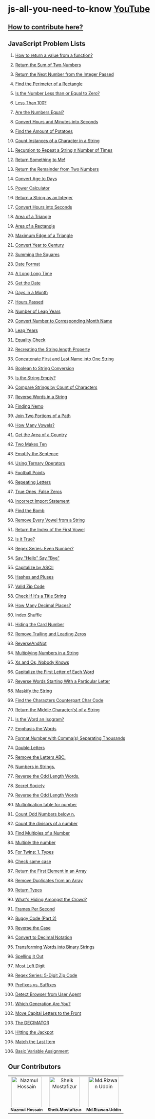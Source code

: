 # js-all-you-need-to-know [YouTube](https://youtube.com/playlist?list=PL_XxuZqN0xVAu_dWUVFbscqZdTzE8t6Z1&si=TUhKqKcvM_6p6d-h)

## [How to contribute here?](CONTRIBUTION.md)

## JavaScript Problem Lists

1. [How to return a value from a function?](https://edabit.com/challenge/ARr5tA458o2tC9FTN)

2. [Return the Sum of Two Numbers](https://edabit.com/challenge/3LpBLgNRyaHMvNb4j)

3. [Return the Next Number from the Integer Passed](https://edabit.com/challenge/NAQhEoxbofPidLxm9)

4. [Find the Perimeter of a Rectangle](https://edabit.com/challenge/XnJ24rWW7iJkNrtsh)

5. [Is the Number Less than or Equal to Zero?](https://edabit.com/challenge/PTiLYyb4A69KZtBCg)

6. [Less Than 100?](https://edabit.com/challenge/9MjEpkL7yAjAqiH58)

7. [Are the Numbers Equal?](https://edabit.com/challenge/QSnaSH5S3oxZkwcNc)

8. [Convert Hours and Minutes into Seconds](https://edabit.com/challenge/JesaFi5ntBEbGT8bu)

9. [Find the Amount of Potatoes](https://edabit.com/challenge/u6iaymtE4eYXQ2ZWR)

10. [Count Instances of a Character in a String](https://edabit.com/challenge/kbFhwaDyrd79JrgeB)

11. [Recursion to Repeat a String n Number of Times](https://edabit.com/challenge/MjqneMZ7aZa8AxXZG)

12. [Return Something to Me!](https://edabit.com/challenge/MvZK536X7fyrWH8Qc)

13. [Return the Remainder from Two Numbers](https://edabit.com/challenge/Q2j5FTFtsk7PdzrQk)

14. [Convert Age to Days](https://edabit.com/challenge/bL7hSc6Zh4zZJzGmw)

15. [Power Calculator](https://edabit.com/challenge/wAdE9te55cowBLcPs)

16. [Return a String as an Integer](https://edabit.com/challenge/rGsgEswWuW339yNxY)

17. [Convert Hours into Seconds](https://edabit.com/challenge/6AnQqiEjkJdZrWhPS)

18. [Area of a Triangle](https://edabit.com/challenge/3CaszbdZYGN4otQD8)

19. [Area of a Rectangle](https://edabit.com/challenge/g6b9HqkXqWu6GpfTo)

20. [Maximum Edge of a Triangle](https://edabit.com/challenge/nhXofMMyrowMyr9Nv)

21. [Convert Year to Century](https://edabit.com/challenge/H3fKTSK4dgwXRbfTP)

22. [Summing the Squares](https://edabit.com/challenge/ip7xupP78R5z5mTmT)

23. [Date Format](https://edabit.com/challenge/NEPFa3NZSd8iiF3ps)

24. [A Long Long Time](https://edabit.com/challenge/9fpBX9AFizhDeFk8R)

25. [Get the Date](https://edabit.com/challenge/K8FPxyGNDXhWQD9jX)

26. [Days in a Month](https://edabit.com/challenge/wNhCHwPXNLJwrTith)

27. [Hours Passed](https://edabit.com/challenge/6dp2xWaQbN9KuKp8P)

28. [Number of Leap Years](https://edabit.com/challenge/EzxPadgs3Y9hYWymS)

29. [Convert Number to Corresponding Month Name](https://edabit.com/challenge/NKknKNfeaJxLDfJuZ)

30. [Leap Years](https://edabit.com/challenge/ALmkPHd7eoe5btx9y)

31. [Equality Check](https://edabit.com/challenge/BGvTMfwxYDRbtaTJ3)

32. [Recreating the String.length Property](https://edabit.com/challenge/bvPBzNq9FutDb2X6J)

33. [Concatenate First and Last Name into One String](https://edabit.com/challenge/RQwdZmtrW8mCnuCMN)

34. [Boolean to String Conversion](https://edabit.com/challenge/KSTkFSnaYBJdo6PHx)

35. [Is the String Empty?](https://edabit.com/challenge/EzbfiquDoAc2Zc9FL)

36. [Compare Strings by Count of Characters](https://edabit.com/challenge/yHGowWucg3k2kJdZ4)

37. [Reverse Words in a String](https://edabit.com/challenge/mQunDaXMdXcC9r9xH)

38. [Finding Nemo](https://edabit.com/challenge/c23dFfNiKbnguSQtq)

39. [Join Two Portions of a Path](https://edabit.com/challenge/ezv3TCDcgAYhyL3R2)

40. [How Many Vowels?](https://edabit.com/challenge/3EQGHyiYTNc9LPmhF)

41. [Get the Area of a Country](https://edabit.com/challenge/ejfdLAp673DwxSg5R)

42. [Two Makes Ten](https://edabit.com/challenge/5erCDJ8eJDrXkmwTK)

43. [Emotify the Sentence](https://edabit.com/challenge/Szh3ib2bpJCYXKrKa)

44. [Using Ternary Operators](https://edabit.com/challenge/32rk4qSmtrB6oJGyn)

45. [Football Points](https://edabit.com/challenge/GwvwXHWCThHZrR7xu)

46. [Repeating Letters](https://edabit.com/challenge/Mc6Xi4PRw7fDzeMDB)

47. [True Ones, False Zeros](https://edabit.com/challenge/3BqLw3Rp85Y94nAho)

48. [Incorrect Import Statement](https://edabit.com/challenge/3XiwjSzuMN4MQN6tJ)

49. [Find the Bomb](https://edabit.com/challenge/r4hycBjiBNMs6AAjq)

50. [Remove Every Vowel from a String](https://edabit.com/challenge/DbLp2kHgwQbridSSy)

51. [Return the Index of the First Vowel](https://edabit.com/challenge/ppBDRwSoqZYcR95Aq)

52. [Is it True?](https://edabit.com/challenge/b8XYLrNhqryNjkDPd)

53. [Regex Series: Even Number?](https://edabit.com/challenge/pQh6uEM2Dp3BjAyzS)

54. [Say "Hello" Say "Bye"](https://edabit.com/challenge/kLa2w7m4h849k8rmW)

55. [Capitalize by ASCII](https://edabit.com/challenge/KPENunE3uhBcmSQ7C)

56. [Hashes and Pluses](https://edabit.com/challenge/ydBcGvv3n447nbxCy)

57. [Valid Zip Code](https://edabit.com/challenge/Ysk5M8XAscc4fqaAi)

58. [Check If It's a Title String](https://edabit.com/challenge/6q9iTtQdnZZM5Cbai)

59. [How Many Decimal Places?](https://edabit.com/challenge/arKLRM8qGzKZbCxCk)

60. [Index Shuffle](https://edabit.com/challenge/ATbswTsEaMJb37Ez2)

61. [Hiding the Card Number](https://edabit.com/challenge/rtpvAqFT3koqMoFCJ)

62. [Remove Trailing and Leading Zeros](https://edabit.com/challenge/3jzycf6fcgwZbvpcf)

63. [ReverseAndNot](https://edabit.com/challenge/moK78CirzYbqk6g3z)

64. [Multiplying Numbers in a String](https://edabit.com/challenge/TzxoYExuxuQw2ahWR)

65. [Xs and Os, Nobody Knows](https://edabit.com/challenge/RG5NJWDa7pZGFkhTA)

66. [Capitalize the First Letter of Each Word](https://edabit.com/challenge/LvtsCQNpx7CwHGubf)

67. [Reverse Words Starting With a Particular Letter](https://edabit.com/challenge/KffCqRz23XL5ewbgH)

68. [Maskify the String](https://edabit.com/challenge/32mN4NsXypmqtuYkA)

69. [Find the Characters Counterpart Char Code](https://edabit.com/challenge/fbaLZPNjTvYtY444B)

70. [Return the Middle Character(s) of a String](https://edabit.com/challenge/R3649PDvoFf6wGxyg)

71. [Is the Word an Isogram?](https://edabit.com/challenge/rJPgai5r5XdXeQmLg)

72. [Emphasis the Words](https://edabit.com/challenge/HRPCRRZ9FPYiXnNhH)

73. [Format Number with Comma(s) Separating Thousands](https://edabit.com/challenge/5o7CE6N4uNAGDzjRg)

74. [Double Letters](https://edabit.com/challenge/YHLaB8itA9tEDN5TG)

75. [Remove the Letters ABC.](https://edabit.com/challenge/RftQjZs3srJnRBEH8)

76. [Numbers in Strings.](https://edabit.com/challenge/eCPim4XcssdZdvs32)

77. [Reverse the Odd Length Words.](https://edabit.com/challenge/yYfQoo6rkMezauG77)

78. [Secret Society](https://edabit.com/challenge/zQm9YZTTFPhNtYjDr)

79. [Reverse the Odd Length Words](https://edabit.com/challenge/yYfQoo6rkMezauG77)

80. [Multiplication table for number](https://www.codewars.com/kata/5a2fd38b55519ed98f0000ce)

81. [Count Odd Numbers below n.](https://www.codewars.com/kata/59342039eb450e39970000a6)

82. [Count the divisors of a number](https://www.codewars.com/kata/542c0f198e077084c0000c2e)

83. [Find Multiples of a Number](https://www.codewars.com/kata/58ca658cc0d6401f2700045f)

84. [Multiply the number](https://www.codewars.com/kata/5708f682c69b48047b000e07)

85. [For Twins: 1. Types](https://www.codewars.com/kata/59c1302ecb7fb48757000013)

86. [Check same case](https://www.codewars.com/kata/5dd462a573ee6d0014ce715b)

87. [Return the First Element in an Array](https://edabit.com/challenge/QaApgtePE6QrCZ64o)

88. [Remove Duplicates from an Array](https://edabit.com/challenge/Wd7WKqm95jhcAGATG)

89. [Return Types](https://edabit.com/challenge/QWmvQsrSuQRmEN8ne)

90. [What's Hiding Amongst the Crowd?](https://edabit.com/challenge/rvsvGvqZ3BzNieKqA)

91. [Frames Per Second](https://edabit.com/challenge/d9suvbchE2bnHNQuK)

92. [Buggy Code (Part 2)](https://edabit.com/challenge/uE9AJ4sSrrpSASMpu)

93. [Reverse the Case](https://edabit.com/challenge/PTvYKkvf7oytHmJFm)

94. [Convert to Decimal Notation](https://edabit.com/challenge/4tLabih2cr5Haw7xo)

95. [Transforming Words into Binary Strings](https://edabit.com/challenge/djNxjykvXvKuHvGPZ)

96. [Spelling it Out](https://edabit.com/challenge/Akgh37c6dccEsNBt6)

97. [Most Left Digit](https://edabit.com/challenge/tPvx6pgPmerPrwqM8)

98. [Regex Series: 5-Digit Zip Code](https://edabit.com/challenge/zmyuLfHcbJeTef5yr)

99. [Prefixes vs. Suffixes](https://edabit.com/challenge/pBp7v6zkQvNa9jByh)

100. [Detect Browser from User Agent](https://edabit.com/challenge/PbEuBFLRpzgWQwuvY)

101. [Which Generation Are You?](https://edabit.com/challenge/48EJWLhF224na8po3)

102. [Move Capital Letters to the Front](https://edabit.com/challenge/8n9RyHThC3dNEPCng)

103. [The DECIMATOR](https://edabit.com/challenge/qabZCHGmuTak57C7h)

104. [Hitting the Jackpot](https://edabit.com/challenge/hxyvTffvdT4E238CY)

105. [Match the Last Item](https://edabit.com/challenge/jbR9NupEL8zAZkbKx)

107. [Basic Variable Assignment](https://edabit.com/challenge/ZNwHGgHvsdnYwJ5WK)


## Our Contributors

<!-- Contributors List -->
<table>
  <tr>
    <!-- Contributor 1 -->
    <td align="center">
      <a href="https://github.com/NazmulHossain2905">
        <img src="https://avatars.githubusercontent.com/u/110978821?v=4" width="100px;" alt="Nazmul Hossain"/>
        <br />
        <sub><b>Nazmul Hossain</b></sub>
      </a>
    </td>
    <!-- Contributor 2 -->
    <td align="center">
      <a href="https://github.com/sheik-mostafizur">
        <img src="https://avatars.githubusercontent.com/u/106415501?v=4" width="100px;" alt="Sheik Mostafizur"/>
        <br />
        <sub><b>Sheik Mostafizur</b></sub>
      </a>
    </td>
    <!-- Contributor 3 -->
    <td align="center">
      <a href="https://github.com/RizwanSuvo99">
        <img src="https://avatars.githubusercontent.com/u/45879960?v=4" width="100px;" alt="Md.Rizwan Uddin"/>
        <br />
        <sub><b>Md.Rizwan Uddin</b></sub>
      </a>
    </td>
    <!-- Add more contributors as needed -->
  </tr>
</table>
<!-- End of Contributors List -->



